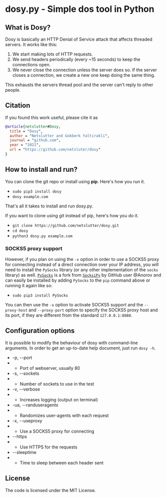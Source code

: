 # dosy.py - Simple dos tool in Python

## What is Dosy?
Dosy is basically an HTTP Denial of Service attack that affects threaded servers. It works like this:

1. We start making lots of HTTP requests.
2. We send headers periodically (every ~15 seconds) to keep the connections open.
3. We never close the connection unless the server does so. If the server closes a connection, we create a new one keep doing the same thing.

This exhausts the servers thread pool and the server can't reply to other people.

## Citation

If you found this work useful, please cite it as

```bibtex
@article{netslutter#Dosy,
  title = "Dosy",
  author = "Netslutter and Gokberk Yaltirakli",
  journal = "github.com",
  year = "2021",
  url = "https://github.com/netsluter/dosy"
}
```

## How to install and run?

You can clone the git repo or install using **pip**. Here's how you run it.

* `sudo pip3 install dosy`
* `dosy example.com`

That's all it takes to install and run dosy.py.

If you want to clone using git instead of pip, here's how you do it.

* `git clone https://github.com/netslutter/dosy.git`
* `cd dosy`
* `python3 dosy.py example.com`

### SOCKS5 proxy support

However, if you plan on using the `-x` option in order to use a SOCKS5 proxy for connecting instead of a direct connection over your IP address, you will need to install the `PySocks` library (or any other implementation of the `socks` library) as well. [`PySocks`](https://github.com/Anorov/PySocks) is a fork from [`SocksiPy`](http://socksipy.sourceforge.net/) by GitHub user @Anorov and can easily be installed by adding `PySocks` to the `pip` command above or running it again like so:

* `sudo pip3 install PySocks`

You can then use the `-x` option to activate SOCKS5 support and the `--proxy-host` and `--proxy-port` option to specify the SOCKS5 proxy host and its port, if they are different from the standard `127.0.0.1:8080`.

## Configuration options
It is possible to modify the behaviour of dosy with command-line
arguments. In order to get an up-to-date help document, just run
`dosy -h`.

* -p, --port
* * Port of webserver, usually 80
* -s, --sockets
* * Number of sockets to use in the test
* -v, --verbose
* * Increases logging (output on terminal)
* -ua, --randuseragents
* * Randomizes user-agents with each request
* -x, --useproxy
* * Use a SOCKS5 proxy for connecting
* --https
* * Use HTTPS for the requests
* --sleeptime
* * Time to sleep between each header sent

## License
The code is licensed under the MIT License.

